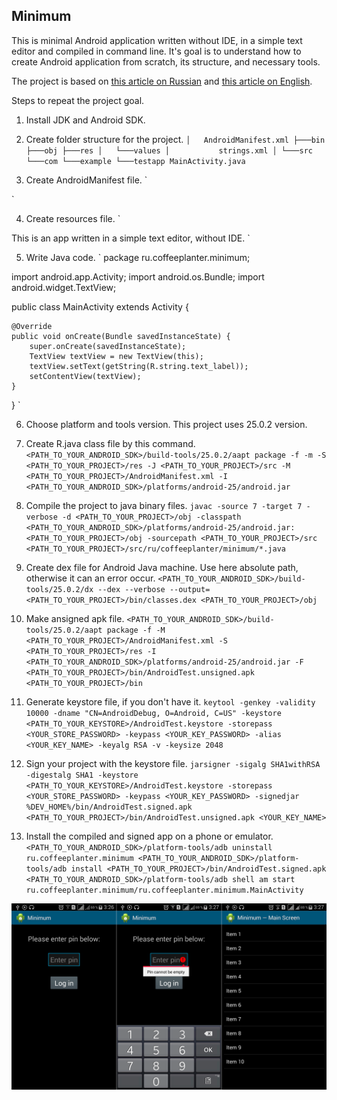 ## Minimum
This is minimal Android application written without IDE, in a simple text editor and compiled in command line.
It's goal is to understand how to create Android application from scratch, its structure, and necessary tools.

The project is based on [this article on Russian](https://habrahabr.ru/post/210584/) and [this article on English](http://geosoft.no/development/android.html).

Steps to repeat the project goal.

1. Install JDK and Android SDK.

2. Create folder structure for the project.
`
│   AndroidManifest.xml
├───bin
├───obj
├───res
│   └───values
│           strings.xml
│
└───src
    └───com
        └───example
            └───testapp
                    MainActivity.java
`

3. Create AndroidManifest file.
`
<manifest xmlns:android="http://schemas.android.com/apk/res/android" package="ru.coffeeplanter.minimum">
	<uses-sdk android:targetSdkVersion="25"/>
	<application android:label="Minimum">
		<activity android:name=".MainActivity">
			<intent-filter>
				<action android:name="android.intent.action.MAIN"/>
				<category android:name="android.intent.category.LAUNCHER"/>
			</intent-filter>
		</activity>
	</application>
</manifest>
`

4. Create resources file.
`
<resources>
	<string name="text_label">This is an app written in a simple text editor, without IDE.</string>
</resources>
`

5. Write Java code.
`
package ru.coffeeplanter.minimum;

import android.app.Activity;
import android.os.Bundle;
import android.widget.TextView;

public class MainActivity extends Activity {

	@Override
	public void onCreate(Bundle savedInstanceState) {
		super.onCreate(savedInstanceState);
		TextView textView = new TextView(this);
		textView.setText(getString(R.string.text_label));
		setContentView(textView);
	}

}
`

6. Choose platform and tools version. This project uses 25.0.2 version.

7. Create R.java class file by this command.
`
<PATH_TO_YOUR_ANDROID_SDK>/build-tools/25.0.2/aapt package -f -m -S <PATH_TO_YOUR_PROJECT>/res -J <PATH_TO_YOUR_PROJECT>/src -M <PATH_TO_YOUR_PROJECT>/AndroidManifest.xml -I <PATH_TO_YOUR_ANDROID_SDK>/platforms/android-25/android.jar
`

8. Compile the project to java binary files.
`
javac -source 7 -target 7 -verbose -d <PATH_TO_YOUR_PROJECT>/obj -classpath <PATH_TO_YOUR_ANDROID_SDK>/platforms/android-25/android.jar:<PATH_TO_YOUR_PROJECT>/obj -sourcepath <PATH_TO_YOUR_PROJECT>/src <PATH_TO_YOUR_PROJECT>/src/ru/coffeeplanter/minimum/*.java
`

9. Create dex file for Android Java machine. Use here absolute path, otherwise it can an error occur.
`
<PATH_TO_YOUR_ANDROID_SDK>/build-tools/25.0.2/dx --dex --verbose --output=<PATH_TO_YOUR_PROJECT>/bin/classes.dex <PATH_TO_YOUR_PROJECT>/obj
`

10. Make ansigned apk file.
`
<PATH_TO_YOUR_ANDROID_SDK>/build-tools/25.0.2/aapt package -f -M <PATH_TO_YOUR_PROJECT>/AndroidManifest.xml -S <PATH_TO_YOUR_PROJECT>/res -I <PATH_TO_YOUR_ANDROID_SDK>/platforms/android-25/android.jar -F <PATH_TO_YOUR_PROJECT>/bin/AndroidTest.unsigned.apk <PATH_TO_YOUR_PROJECT>/bin
`

11. Generate keystore file, if you don't have it.
`
keytool -genkey -validity 10000 -dname "CN=AndroidDebug, O=Android, C=US" -keystore <PATH_TO_YOUR_KEYSTORE>/AndroidTest.keystore -storepass <YOUR_STORE_PASSWORD> -keypass <YOUR_KEY_PASSWORD> -alias <YOUR_KEY_NAME> -keyalg RSA -v -keysize 2048
`

12. Sign your project with the keystore file.
`
jarsigner -sigalg SHA1withRSA -digestalg SHA1 -keystore <PATH_TO_YOUR_KEYSTORE>/AndroidTest.keystore -storepass <YOUR_STORE_PASSWORD> -keypass <YOUR_KEY_PASSWORD> -signedjar %DEV_HOME%/bin/AndroidTest.signed.apk <PATH_TO_YOUR_PROJECT>/bin/AndroidTest.unsigned.apk <YOUR_KEY_NAME>
`

13. Install the compiled and signed app on a phone or emulator.
`
<PATH_TO_YOUR_ANDROID_SDK>/platform-tools/adb uninstall ru.coffeeplanter.minimum
<PATH_TO_YOUR_ANDROID_SDK>/platform-tools/adb install <PATH_TO_YOUR_PROJECT>/bin/AndroidTest.signed.apk
<PATH_TO_YOUR_ANDROID_SDK>/platform-tools/adb shell am start ru.coffeeplanter.minimum/ru.coffeeplanter.minimum.MainActivity
`

![Screenshot](/screenshot.png?raw=true "Screenshot")
